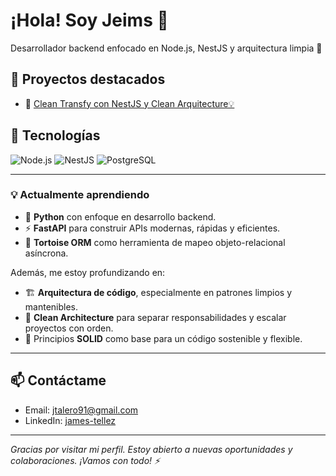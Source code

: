 # ¡Hola! Soy Jeims 👋

Desarrollador backend enfocado en Node.js, NestJS y arquitectura limpia 🧠

## 🚀 Proyectos destacados

- 🔐 [Clean Transfy con NestJS y Clean Arquitecture💡]([https://github.com/tuusuario/proyecto-auth](https://github.com/JamesTellezTalero/clean-transfy))

## 🧰 Tecnologías

![Node.js](https://img.shields.io/badge/Node.js-339933?style=flat&logo=node.js&logoColor=white)
![NestJS](https://img.shields.io/badge/NestJS-E0234E?style=flat&logo=nestjs&logoColor=white)
![PostgreSQL](https://img.shields.io/badge/PostgreSQL-316192?style=flat&logo=postgresql&logoColor=white)

---

### 💡 Actualmente aprendiendo

- 🐍 **Python** con enfoque en desarrollo backend.
- ⚡ **FastAPI** para construir APIs modernas, rápidas y eficientes.
- 🐢 **Tortoise ORM** como herramienta de mapeo objeto-relacional asíncrona.

Además, me estoy profundizando en:

- 🏗️ **Arquitectura de código**, especialmente en patrones limpios y mantenibles.
- 🧼 **Clean Architecture** para separar responsabilidades y escalar proyectos con orden.
- 📐 Principios **SOLID** como base para un código sostenible y flexible.

---

## 📫 Contáctame

- Email: jtalero91@gmail.com
- LinkedIn: [james-tellez]([https://linkedin.com/in/tuusuario](https://www.linkedin.com/in/james-tellez-5a5144242/))


---

_Gracias por visitar mi perfil. Estoy abierto a nuevas oportunidades y colaboraciones. ¡Vamos con todo! ⚡_
